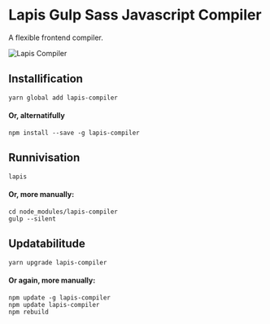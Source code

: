 # Lapis Gulp Sass Javascript Compiler
A flexible frontend compiler.

![Lapis Compiler](http://i.imgur.com/rs2QvnQ.png)

## Installification
	yarn global add lapis-compiler

#### Or, alternatifully
	npm install --save -g lapis-compiler

## Runnivisation
	lapis

#### Or, more manually:
	cd node_modules/lapis-compiler
	gulp --silent

## Updatabilitude
	yarn upgrade lapis-compiler
	
#### Or again, more manually:
	npm update -g lapis-compiler
	npm update lapis-compiler
	npm rebuild
